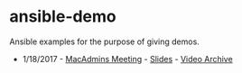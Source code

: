 # ansible-demo

Ansible examples for the purpose of giving demos.

* 1/18/2017 - [MacAdmins Meeting][macadmins-20170118] - [Slides][slides-20170118] - [Video Archive][archive-20170118]

[archive-20170118]: https://stream.lib.utah.edu/index.php?c=details&id=12817
[macadmins-20170118]: https://apple.lib.utah.edu/?p=1913
[slides-20170118]: https://docs.google.com/presentation/d/1FJKLPEc5cnIKihzMmczo09lGz32ATBcC2l2_asCPbzo/edit?usp=sharing
